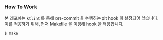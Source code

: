### How To Work

본 레포에는 `ktlint` 를 통해 pre-commit 을 수행하는 git hook 이 설정되어 있습니다.
이를 적용하기 위해, 먼저 Makefile 을 이용해 hook 을 적용합니다.

```shell
$ make
```
